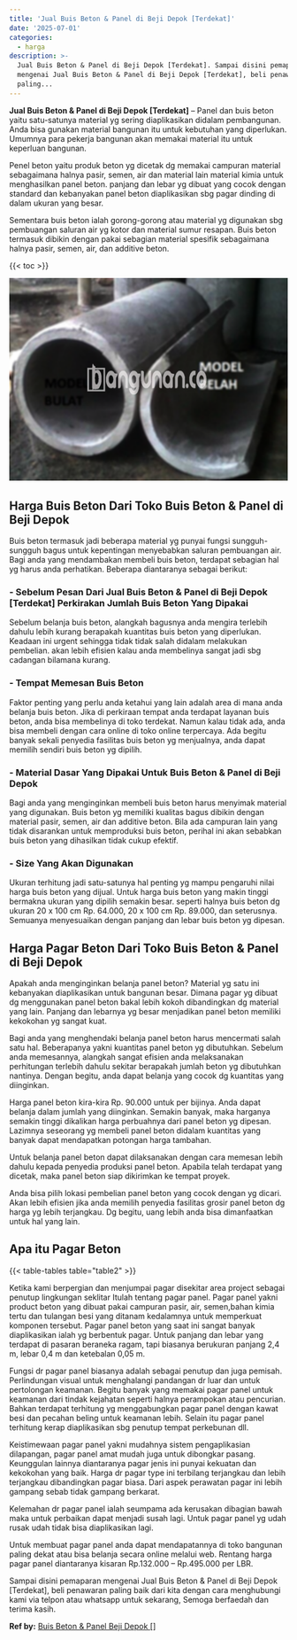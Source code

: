 ```yaml
---
title: 'Jual Buis Beton & Panel di Beji Depok [Terdekat]'
date: '2025-07-01'
categories:
  - harga
description: >-
  Jual Buis Beton & Panel di Beji Depok [Terdekat]. Sampai disini pemaparan
  mengenai Jual Buis Beton & Panel di Beji Depok [Terdekat], beli penawaran
  paling...
---
```


**Jual Buis Beton & Panel di Beji Depok \[Terdekat\]** – Panel dan buis beton yaitu satu-satunya material yg sering diaplikasikan didalam pembangunan. Anda bisa gunakan material bangunan itu untuk kebutuhan yang diperlukan. Umumnya para pekerja bangunan akan memakai material itu untuk keperluan bangunan.

Penel beton yaitu produk beton yg dicetak dg memakai campuran material sebagaimana halnya pasir, semen, air dan material lain material kimia untuk menghasilkan panel beton. panjang dan lebar yg dibuat yang cocok dengan standard dan kebanyakan panel beton diaplikasikan sbg pagar dinding di dalam ukuran yang besar.

Sementara buis beton ialah gorong-gorong atau material yg digunakan sbg pembuangan saluran air yg kotor dan material sumur resapan. Buis beton termasuk dibikin dengan pakai sebagian material spesifik sebagaimana halnya pasir, semen, air, dan additive beton.

{{< toc >}}

![Jual Buis Beton & Panel di Beji Depok [Terdekat]](/images/jual-panel-buis-beton-murah-08.png)

## Harga Buis Beton Dari Toko Buis Beton & Panel di Beji Depok

Buis beton termasuk jadi beberapa material yg punyai fungsi sungguh-sungguh bagus untuk kepentingan menyebabkan saluran pembuangan air. Bagi anda yang mendambakan membeli buis beton, terdapat sebagian hal yg harus anda perhatikan. Beberapa diantaranya sebagai berikut:

### \- Sebelum Pesan Dari Jual Buis Beton & Panel di Beji Depok \[Terdekat\] Perkirakan Jumlah Buis Beton Yang Dipakai

Sebelum belanja buis beton, alangkah bagusnya anda mengira terlebih dahulu lebih kurang berapakah kuantitas buis beton yang diperlukan. Keadaan ini urgent sehingga tidak tidak salah didalam melakukan pembelian. akan lebih efisien kalau anda membelinya sangat jadi sbg cadangan bilamana kurang.

### \- Tempat Memesan Buis Beton

Faktor penting yang perlu anda ketahui yang lain adalah area di mana anda belanja buis beton. Jika di perkiraan tempat anda terdapat layanan buis beton, anda bisa membelinya di toko terdekat. Namun kalau tidak ada, anda bisa membeli dengan cara online di toko online terpercaya. Ada begitu banyak sekali penyedia fasilitas buis beton yg menjualnya, anda dapat memilih sendiri buis beton yg dipilih.

### \- Material Dasar Yang Dipakai Untuk Buis Beton & Panel di Beji Depok

Bagi anda yang menginginkan membeli buis beton harus menyimak material yang digunakan. Buis beton yg memiliki kualitas bagus dibikin dengan material pasir, semen, air dan additive beton. Bila ada campuran lain yang tidak disarankan untuk memproduksi buis beton, perihal ini akan sebabkan buis beton yang dihasilkan tidak cukup efektif.

### \- Size Yang Akan Digunakan

Ukuran terhitung jadi satu-satunya hal penting yg mampu pengaruhi nilai harga buis beton yang dijual. Untuk harga buis beton yang makin tinggi bermakna ukuran yang dipilih semakin besar. seperti halnya buis beton dg ukuran 20 x 100 cm Rp. 64.000, 20 x 100 cm Rp. 89.000, dan seterusnya. Semuanya menyesuaikan dengan panjang dan lebar buis beton yg dipesan.

## Harga Pagar Beton Dari Toko Buis Beton & Panel di Beji Depok

Apakah anda menginginkan belanja panel beton? Material yg satu ini kebanyakan diaplikasikan untuk bangunan besar. Dimana pagar yg dibuat dg menggunakan panel beton bakal lebih kokoh dibandingkan dg material yang lain. Panjang dan lebarnya yg besar menjadikan panel beton memiliki kekokohan yg sangat kuat.

Bagi anda yang menghendaki belanja panel beton harus mencermati salah satu hal. Beberapanya yakni kuantitas panel beton yg dibutuhkan. Sebelum anda memesannya, alangkah sangat efisien anda melaksanakan perhitungan terlebih dahulu sekitar berapakah jumlah beton yg dibutuhkan nantinya. Dengan begitu, anda dapat belanja yang cocok dg kuantitas yang diinginkan.

Harga panel beton kira-kira Rp. 90.000 untuk per bijinya. Anda dapat belanja dalam jumlah yang diinginkan. Semakin banyak, maka harganya semakin tinggi dikalikan harga perbuahnya dari panel beton yg dipesan. Lazimnya seseorang yg membeli panel beton didalam kuantitas yang banyak dapat mendapatkan potongan harga tambahan.

Untuk belanja panel beton dapat dilaksanakan dengan cara memesan lebih dahulu kepada penyedia produksi panel beton. Apabila telah terdapat yang dicetak, maka panel beton siap dikirimkan ke tempat proyek.

Anda bisa pilih lokasi pembelian panel beton yang cocok dengan yg dicari. Akan lebih efisien jika anda memilih penyedia fasilitas grosir panel beton dg harga yg lebih terjangkau. Dg begitu, uang lebih anda bisa dimanfaatkan untuk hal yang lain.

## Apa itu Pagar Beton

{{< table-tables table="table2" >}}

Ketika kami berpergian dan menjumpai pagar disekitar area project sebagai penutup lingkungan seklitar Itulah tentang pagar panel. Pagar panel yakni product beton yang dibuat pakai campuran pasir, air, semen,bahan kimia tertu dan tulangan besi yang ditanam kedalamnya untuk memperkuat komponen tersebut. Pagar panel beton yang saat ini sangat banyak diaplikasikan ialah yg berbentuk pagar. Untuk panjang dan lebar yang terdapat di pasaran beraneka ragam, tapi biasanya berukuran panjang 2,4 m, lebar 0,4 m dan ketebalan 0,05 m.

Fungsi dr pagar panel biasanya adalah sebagai penutup dan juga pemisah. Perlindungan visual untuk menghalangi pandangan dr luar dan untuk pertolongan keamanan. Begitu banyak yang memakai pagar panel untuk keamanan dari tindak kejahatan seperti halnya perampokan atau pencurian. Bahkan terdapat terhitung yg menggabungkan pagar panel dengan kawat besi dan pecahan beling untuk keamanan lebih. Selain itu pagar panel terhitung kerap diaplikasikan sbg penutup tempat perkebunan dll.

Keistimewaan pagar panel yakni mudahnya sistem pengaplikasian dilapangan, pagar panel amat mudah juga untuk dibongkar pasang. Keunggulan lainnya diantaranya pagar jenis ini punyai kekuatan dan kekokohan yang baik. Harga dr pagar type ini terbilang terjangkau dan lebih terjangkau dibandingkan pagar biasa. Dari aspek perawatan pagar ini lebih gampang sebab tidak gampang berkarat.

Kelemahan dr pagar panel ialah seumpama ada kerusakan dibagian bawah maka untuk perbaikan dapat menjadi susah lagi. Untuk pagar panel yg udah rusak udah tidak bisa diaplikasikan lagi.

Untuk membuat pagar panel anda dapat mendapatannya di toko bangunan paling dekat atau bisa belanja secara online melalui web. Rentang harga pagar panel diantaranya kisaran Rp.132.000 – Rp.495.000 per LBR.

Sampai disini pemaparan mengenai Jual Buis Beton & Panel di Beji Depok \[Terdekat\], beli penawaran paling baik dari kita dengan cara menghubungi kami via telpon atau whatsapp untuk sekarang, Semoga berfaedah dan terima kasih.

**Ref by:** [Buis Beton & Panel Beji Depok []](https://id.wikipedia.org/wiki/Buis)
